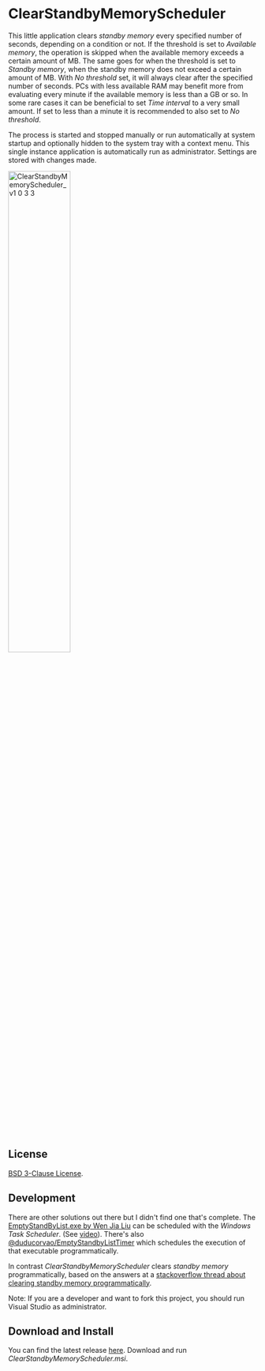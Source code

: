 # ClearStandbyMemoryScheduler

This little application clears *standby memory* every specified number of seconds, depending on a condition or not. If the threshold is set to _Available memory_, the operation is skipped when the available memory exceeds a certain amount of MB. The same goes for when the threshold is set to _Standby memory_, when the standby memory does not exceed a certain amount of MB. With _No threshold_ set, it will always clear after the specified number of seconds. PCs with less available RAM may benefit more from evaluating every minute if the available memory is less than a GB or so. In some rare cases it can be beneficial to set _Time interval_ to a very small amount. If set to less than a minute it is recommended to also set to _No threshold_.

The process is started and stopped manually or run automatically at system startup and optionally hidden to the system tray with a context menu. This single instance application is automatically run as administrator. Settings are stored with changes made.

<img src="https://github.com/user-attachments/assets/5f6b7078-90e1-449e-a4f0-e1f20aadff4a" alt="ClearStandbyMemoryScheduler_v1 0 3 3" style="width:50%; height:auto;">

License
-------
[BSD 3-Clause License](https://opensource.org/licenses/BSD-3-Clause).

Development
-----------
There are other solutions out there but I didn't find one that's complete. The [EmptyStandByList.exe by Wen Jia Liu](https://wj32.org/wp/software/empty-standby-list) can be scheduled with the *Windows Task Scheduler*. (See [video](https://www.youtube.com/watch?v=WnKDPLjbg_I)). There's also [@duducorvao/EmptyStandbyListTimer](https://github.com/duducorvao/EmptyStandbyListTimer) which schedules the execution of that executable programmatically.

In contrast *ClearStandbyMemoryScheduler* clears *standby memory* programmatically, based on the answers at a [stackoverflow thread about clearing standby memory programmatically](https://stackoverflow.com/questions/12841845/clear-the-windows-7-standby-memory-programmatically).

Note: If you are a developer and want to fork this project, you should run Visual Studio as administrator.

Download and Install
--------------------
You can find the latest release [here](https://github.com/rafcolson/ClearStandbyMemoryScheduler/releases). Download and run *ClearStandbyMemoryScheduler.msi*.
